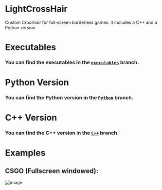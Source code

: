 # LightCrossHair
Custom Crosshair for full-screen borderless games. It includes a C++ and a Python version.

# Executables
### You can find the executables in the [`executables`](https://github.com/Auaxx/LightCrossHair/tree/executables) branch.

# Python Version
### You can find the Python version in the [`Python`](https://github.com/Auaxx/LightCrossHair/tree/Python) branch.

# C++ Version
### You can find the C++ version in the [`C++`](https://github.com/Auaxx/LightCrossHair/tree/C+%2B) branch.

# Examples
## CSGO (Fullscreen windowed):
![image](https://user-images.githubusercontent.com/16353807/140614365-e7aa8548-1b72-439e-8253-1209447b011b.png)

